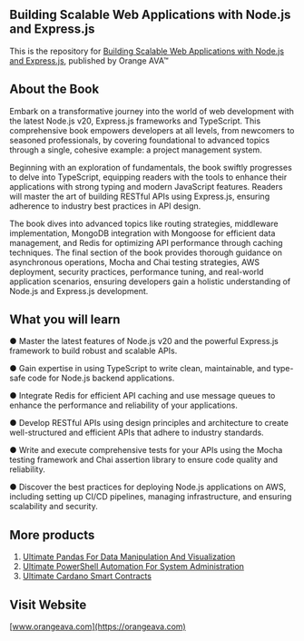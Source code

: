 ## Building Scalable Web Applications with Node.js and Express.js


This is the repository for [Building Scalable Web Applications with Node.js and Express.js](https://orangeava.com/products/ultimate-powershell-automation-for-system-administration), published by Orange AVA™


## About the Book
Embark on a transformative journey into the world of web development with the latest Node.js v20, Express.js frameworks and TypeScript. This comprehensive book empowers developers at all levels, from newcomers to seasoned professionals, by covering foundational to advanced topics through a single, cohesive example: a project management system.

Beginning with an exploration of fundamentals, the book swiftly progresses to delve into TypeScript, equipping readers with the tools to enhance their applications with strong typing and modern JavaScript features. Readers will master the art of building RESTful APIs using Express.js, ensuring adherence to industry best practices in API design.

The book dives into advanced topics like routing strategies, middleware implementation, MongoDB integration with Mongoose for efficient data management, and Redis for optimizing API performance through caching techniques. The final section of the book provides thorough guidance on asynchronous operations, Mocha and Chai testing strategies, AWS deployment, security practices, performance tuning, and real-world application scenarios, ensuring developers gain a holistic understanding of Node.js and Express.js development.


## What you will learn
●  Master the latest features of Node.js v20 and the powerful Express.js framework to build robust and scalable APIs.

●  Gain expertise in using TypeScript to write clean, maintainable, and type-safe code for
Node.js backend applications.

●  Integrate Redis for efficient API caching and use message queues to enhance the performance and reliability of your applications.

●  Develop RESTful APIs using design principles and architecture to create well-structured and efficient APIs that adhere to industry standards.

●  Write and execute comprehensive tests for your APIs using the Mocha testing framework and Chai assertion library to ensure code quality and reliability.

●  Discover the best practices for deploying Node.js applications on AWS, including setting up CI/CD pipelines, managing infrastructure, and ensuring scalability and security.


## More products

1. [Ultimate Pandas For Data Manipulation And Visualization](https://orangeava.com/products/ultimate-pandas-for-data-manipulation-and-visualization)
2. [Ultimate PowerShell Automation For System Administration](https://orangeava.com/products/ultimate-powershell-automation-for-system-administration)
3. [Ultimate Cardano Smart Contracts](https://orangeava.com/products/ultimate-cardano-smart-contracts)

## Visit Website 
[www.orangeava.com](https://orangeava.com)
